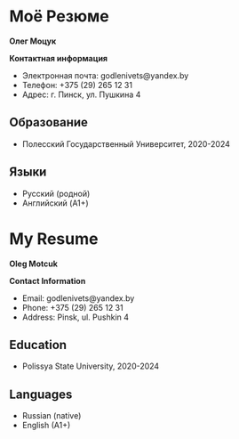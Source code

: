 <!DOCTYPE html>
<html lang="en">
<head>
  <meta charset="UTF-8">
</head>
<body>
  <h1>Моё Резюме</h1>
  <p><strong>Олег Моцук</strong></p>
  <p><strong>Контактная информация</strong></p>
  <ul>
    <li>Электронная почта: godlenivets@yandex.by</li>
    <li>Телефон: +375 (29) 265 12 31</li>
    <li>Адрес: г. Пинск, ул. Пушкина 4</li>
  </ul>
  <h2>Образование</h2>
  <ul>
    <li>Полесский Государственный Университет, 2020-2024</li>
  </ul>
  <h2>Языки</h2>
  <ul>
    <li>Русский (родной)</li>
    <li>Английский (A1+)</li>
  </ul>
</div>
<h1>My Resume</h1>
  <p><strong>Oleg Motcuk</strong></p>
  <p><strong>Contact Information</strong></p>
  <ul>
    <li>Email: godlenivets@yandex.by</li>
    <li>Phone: +375 (29) 265 12 31</li>
    <li>Address: Pinsk, ul. Pushkin 4</li>
  </ul>
  <h2>Education</h2>
  <ul>
    <li>Polissya State University, 2020-2024</li>
  </ul>
  <h2>Languages</h2>
  <ul>
    <li>Russian (native)</li>
    <li>English (A1+)</li>
  </ul>
</div>
</body>
</html>
